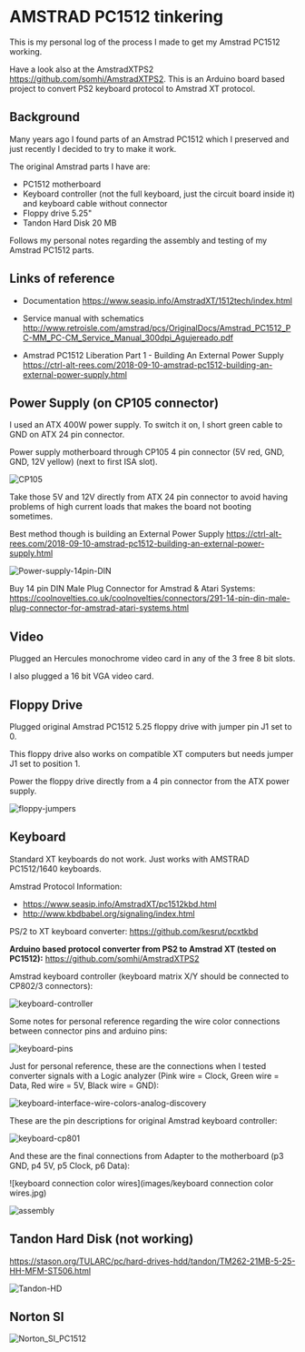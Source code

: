 # AMSTRAD PC1512 tinkering

This is my personal log of the process I made to get my Amstrad PC1512 working.

Have a look also at the AmstradXTPS2 https://github.com/somhi/AmstradXTPS2. This is an Arduino board based project to convert PS2 keyboard protocol to Amstrad XT protocol.

## Background

Many years ago I found parts of an Amstrad PC1512 which I preserved and just recently I decided to try to make it work. 

The original Amstrad parts I have are:

* PC1512 motherboard
* Keyboard controller (not the full keyboard, just the circuit board inside it) and keyboard cable without connector
* Floppy drive 5.25"
* Tandon Hard Disk 20 MB

Follows my personal notes regarding the assembly and testing of my Amstrad PC1512 parts.

## Links of reference

* Documentation https://www.seasip.info/AmstradXT/1512tech/index.html
*  Service manual with schematics http://www.retroisle.com/amstrad/pcs/OriginalDocs/Amstrad_PC1512_PC-MM_PC-CM_Service_Manual_300dpi_Agujereado.pdf 

* Amstrad PC1512 Liberation Part 1 - Building An External Power Supply 
  https://ctrl-alt-rees.com/2018-09-10-amstrad-pc1512-building-an-external-power-supply.html

## Power Supply (on CP105 connector)

I used an ATX 400W power supply. To switch it on, I short green cable to GND on ATX 24 pin connector.

Power supply motherboard through CP105 4 pin connector (5V red, GND, GND, 12V yellow) (next to first ISA slot).

![CP105](images/CP105.png)

Take those 5V and 12V directly from ATX 24 pin connector to avoid having problems of high current loads that makes the board not booting sometimes.

Best method though is building an External Power Supply 
https://ctrl-alt-rees.com/2018-09-10-amstrad-pc1512-building-an-external-power-supply.html

![Power-supply-14pin-DIN](images/Power-supply-14pin-DIN.jpg)

Buy 14 pin DIN Male Plug Connector for Amstrad & Atari Systems: 
https://coolnovelties.co.uk/coolnovelties/connectors/291-14-pin-din-male-plug-connector-for-amstrad-atari-systems.html



## Video

Plugged an Hercules monochrome video card in any of the 3 free 8 bit slots.

I also plugged a 16 bit VGA video card.



## Floppy Drive

Plugged original Amstrad PC1512 5.25 floppy drive with jumper pin J1 set to 0.

This floppy drive also works on compatible XT computers but needs jumper J1 set to position 1. 

Power the floppy drive directly from a 4 pin connector from the ATX power supply.

![floppy-jumpers](images/floppy-jumpers.png)

## Keyboard

Standard XT keyboards do not work. Just works with AMSTRAD PC1512/1640 keyboards.

Amstrad Protocol Information:

* <https://www.seasip.info/AmstradXT/pc1512kbd.html>
* <http://www.kbdbabel.org/signaling/index.html>

PS/2 to XT keyboard converter:  <https://github.com/kesrut/pcxtkbd>

**Arduino based protocol converter from PS2 to Amstrad XT (tested on PC1512):**   https://github.com/somhi/AmstradXTPS2

Amstrad keyboard controller (keyboard matrix X/Y should be connected to CP802/3 connectors):

![keyboard-controller](images/keyboard-controller.jpg)



Some notes for personal reference regarding the wire color connections between connector pins and arduino pins:

![keyboard-pins](images/keyboard-pins.png)



Just for personal reference, these are the connections when I tested converter signals with a Logic analyzer (Pink wire = Clock, Green wire = Data, Red wire = 5V, Black wire = GND):

![keyboard-interface-wire-colors-analog-discovery](images/keyboard-interface-wire-colors-analog-discovery.jpg)



These are the pin descriptions for original Amstrad keyboard controller:

![keyboard-cp801](images/keyboard-cp801.png)



And these are the final connections from Adapter to the motherboard (p3 GND, p4 5V, p5 Clock, p6 Data):

![keyboard connection color wires](images/keyboard connection color wires.jpg)



![assembly](images/assembly.jpg)



## Tandon Hard Disk (not working)

https://stason.org/TULARC/pc/hard-drives-hdd/tandon/TM262-21MB-5-25-HH-MFM-ST506.html

![Tandon-HD](images/Tandon-HD.jpg)



## Norton SI

![Norton_SI_PC1512](images/Norton_SI_PC1512.jpg)

